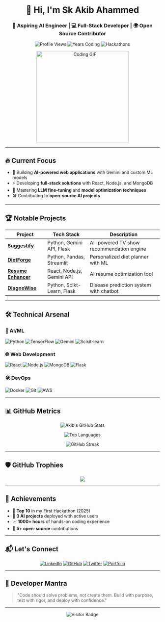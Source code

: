<h1 align="center">👋 Hi, I'm Sk Akib Ahammed</h1>
<h3 align="center">🚀 Aspiring AI Engineer | 💻 Full-Stack Developer | 🌍 Open Source Contributor</h3>

<div align="center">
  
  ![Profile Views](https://komarev.com/ghpvc/?username=AkibDa&label=Profile%20Views&color=0e75b6&style=flat)
  ![Years Coding](https://img.shields.io/badge/Years_Coding-3+-brightgreen)
  ![Hackathons](https://img.shields.io/badge/Hackathons-5+-yellow)
  
</div>

<p align="center">
  <img src="https://media.giphy.com/media/qgQUggAC3Pfv687qPC/giphy.gif" width="300" alt="Coding GIF"/>
</p>

---

## 🔥 Current Focus

- 🧠 Building **AI-powered web applications** with Gemini and custom ML models
- ⚡ Developing **full-stack solutions** with React, Node.js, and MongoDB
- 🌱 Mastering **LLM fine-tuning** and **model optimization techniques**
- 🛠 Contributing to **open-source AI projects**

---

## 🏆 Notable Projects

| Project | Tech Stack | Description |
|---------|------------|-------------|
| **[Suggestify](https://github.com/AkibDa/Suggestify)** | Python, Gemini API, Flask | AI-powered TV show recommendation engine |
| **[DietForge](https://github.com/AkibDa/DietForge)** | Python, Pandas, Streamlit | Personalized diet planner with ML |
| **[Resume Enhancer](https://github.com/AkibDa/Resume-Enhancer)** | React, Node.js, Gemini API | AI resume optimization tool |
| **[DiagnoWise](https://github.com/AkibDa/DiagnoWise)** | Python, Scikt-Learn, Flask | Disease prediction system with chatbot |

---

## 🛠 Technical Arsenal

### 🤖 AI/ML
![Python](https://img.shields.io/badge/Python-Expert-3776AB?logo=python)
![TensorFlow](https://img.shields.io/badge/TensorFlow-2.x-FF6F00?logo=tensorflow)
![Gemini](https://img.shields.io/badge/Google_Gemini-Proficient-4285F4)
![Scikit-learn](https://img.shields.io/badge/Scikit--learn-Expert-F7931E)

### 🌐 Web Development
![React](https://img.shields.io/badge/React-Advanced-61DAFB?logo=react)
![Node.js](https://img.shields.io/badge/Node.js-Intermediate-339933?logo=node.js)
![MongoDB](https://img.shields.io/badge/MongoDB-Competent-47A248?logo=mongodb)
![Flask](https://img.shields.io/badge/Flask-Proficient-000000?logo=flask)

### 🛠 DevOps
![Docker](https://img.shields.io/badge/Docker-Learning-2496ED?logo=docker)
![Git](https://img.shields.io/badge/Git-Expert-F05032?logo=git)
![AWS](https://img.shields.io/badge/AWS-Beginner-232F3E?logo=amazon-aws)

---

## 📊 GitHub Metrics

<div align="center">
  
  ![Akib's GitHub Stats](https://github-readme-stats.vercel.app/api?username=AkibDa&show_icons=true&theme=radical&include_all_commits=true)
  
  ![Top Languages](https://github-readme-stats.vercel.app/api/top-langs/?username=AkibDa&layout=compact&theme=radical&langs_count=6)
  
  ![GitHub Streak](https://github-readme-streak-stats.herokuapp.com/?user=AkibDa&theme=radical)
  
</div>

---

## 🛡️ GitHub Trophies

<p align="center">
  <img src="https://github-profile-trophy.vercel.app/?username=AkibDa&theme=onedark&margin-w=5&no-bg=true&no-frame=true" />
</p>

---

## 🏅 Achievements

- 🥇 **Top 10** in my First Hackathon (2025)
- 🚀 **3 AI projects** deployed with active users
- 📈 **1000+ hours** of hands-on coding experience
- 🌟 **5+ open-source** contributions

---

## 📬 Let's Connect

<div align="center">
  
  [![LinkedIn](https://img.shields.io/badge/LinkedIn-Connect-%230077B5?style=for-the-badge&logo=linkedin)](https://www.linkedin.com/in/sk-akib-ahammed/)
  [![GitHub](https://img.shields.io/badge/GitHub-Follow-%23181717?style=for-the-badge&logo=github)](https://github.com/AkibDa)
  [![Twitter](https://img.shields.io/badge/Twitter-Follow-%231DA1F2?style=for-the-badge&logo=twitter)](https://x.com/sk_ahammed61764)
  [![Portfolio](https://img.shields.io/badge/Portfolio-Visit-%23FF4088?style=for-the-badge&logo=hugo)](https://skakibahammed.netlify.app)
  
</div>

---

## 💭 Developer Mantra

> "Code should solve problems, not create them. Build with purpose, test with rigor, and deploy with confidence."

---

<div align="center">
  
  ![Visitor Badge](https://visitor-badge.laobi.icu/badge?page_id=AkibDa.AkibDa)
  
</div>
